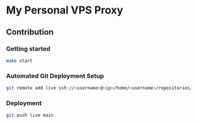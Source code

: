 # My Personal VPS Proxy

## Contribution

### Getting started

```sh
make start
```

### Automated Git Deployment Setup

```sh
git remote add live ssh://<username>@<ip>/home/<username>/repositories/vps.git
```

### Deployment

```sh
git push live main
```
